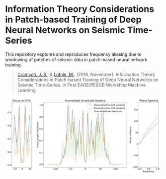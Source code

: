# Information Theory Considerations in Patch-based Training of Deep Neural Networks on Seismic Time-Series

This repository explores and reproduces frequency aliasing due to windowing of patches of seismic data in patch-based neural network training.

> [Dramsch, J. S.](https://orcid.org/0000-0001-8273-905X), & [Lüthje, M.](https://orcid.org/0000-0003-2715-1653). (2018, November). Information Theory Considerations in Patch-based Training of Deep Neural Networks on Seismic Time-Series. In First EAGE/PESGB Workshop Machine Learning.

![Aliasing in CNNs from window size](fig/spectral.png)